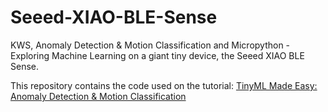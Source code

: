 # Seeed-XIAO-BLE-Sense
KWS, Anomaly Detection &amp; Motion Classification and Micropython - Exploring Machine Learning on a giant tiny device, the Seeed XIAO BLE Sense.

This repository contains the code used on the tutorial:
[TinyML Made Easy: Anomaly Detection & Motion Classification](https://www.hackster.io/mjrobot/tinyml-made-easy-anomaly-detection-motion-classification-958fd2)


